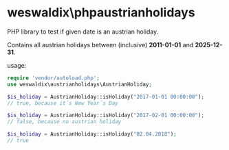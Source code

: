 # weswaldix\phpaustrianholidays
PHP library to test if given date is an austrian holiday.

Contains all austrian holidays between (inclusive) **2011-01-01** and **2025-12-31**.

usage:
```php
require 'vendor/autoload.php';
use weswaldix\austrianholidays\AustrianHoliday;

$is_holiday = AustrianHoliday::isHoliday("2017-01-01 00:00:00");
// true, because it´s New Year´s Day

$is_holiday = AustrianHoliday::isHoliday("2017-02-01 00:00:00");
// false, because no austrian holiday

$is_holiday = AustrianHoliday::isHoliday("02.04.2018");
// true
